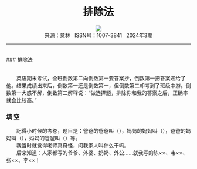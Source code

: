# <center>排除法</center>

<div align=center><img src="http://fslib.vip.qikan.cn/img.ashx?key=%d7%f7%d5%df%a3%ba"></div>

<center>来源：意林   ISSN号：1007-3841   2024年3期</center>

* * *

<br>### 排除法

  
<br>　　英语期末考试，全班倒数第二向倒数第一要答案抄，倒数第一把答案递给了他。结果成绩出来后，倒数第一还是倒数第一，但倒数第二却考到了班级中游。倒数第一大惑不解，倒数第二解释说：“做选择题，排除你和我的答案之后，正确率就会比较高。”

### 填 空

  
　　記得小时候的考卷，题目是：爸爸的爸爸叫（），妈妈的妈妈叫（），爸爸的妈妈叫（），妈妈的爸爸叫（）等。  
　　我当时就觉得老师真奇怪，问我家人叫什么干吗。  
　　后来知道：人家都写的爷爷、外婆、奶奶、外公……就我写的陈××、韦××、张××、李××！
